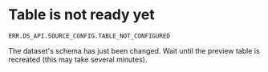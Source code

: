 # Table is not ready yet

`ERR.DS_API.SOURCE_CONFIG.TABLE_NOT_CONFIGURED`

The dataset's schema has just been changed. Wait until the preview table is recreated (this may take several minutes).

